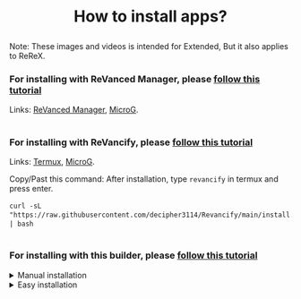 # <p align="center">How to install apps?

Note: These images and videos is intended for Extended, But it also applies to ReReX.

### For installing with ReVanced Manager, please [follow this tutorial](https://mega.nz/file/3SAjiIxQ#0dWhhwk5TIEMRz4jct2ztZA1w-bbotf8tEBEzxd1C1Y)
Links: [ReVanced Manager](https://github.com/ReVanced/revanced-manager/releases/latest), [MicroG](https://github.com/WSTxda/MicroG-RE/releases/latest).
#
### For installing with ReVancify, please [follow this tutorial](https://mega.nz/file/vaoTALpD#6ZMQ6DpYWIbXPu6u_s0X5MghSS_J26duI574NCNa8ME)
Links: [Termux](https://github.com/termux/termux-app/releases/latest), [MicroG](https://github.com/WSTxda/MicroG-RE/releases/latest).

Copy/Past this command: After installation, type ```revancify``` in termux and press enter.
```console
curl -sL "https://raw.githubusercontent.com/decipher3114/Revancify/main/install.sh" | bash
```
#
### For installing with this builder, please [follow this tutorial](https://github.com/Kevinr99089/Anddea.Builder/blob/main/install.md#for-installing-with-this-builder-please-follow-this-tutorial)
<details>
  <summary>Manual installation</summary>

> **The signatures are different from ReVanced Manager. You must uninstalling the application patched by RV Manager for use these releases (export your settings before uninstalling it).**
#

Go to [Releases](https://github.com/kevinr99089/Anddea.Builder) page, scroll down and click on the application you want (For my exemple, YT-ReReX), then on [MicroG-RE](https://github.com/WSTxda/MicroG-RE/releases/latest) (required for use these mods):

<img src=".github/Installation/03.png">

and click on MicroG_RE_x.x.apk :

<img src=".github/Installation/04.png">

---

Disabling Play Protect is necessary if, **only if** applications refuse to be installed.

Go to Play Store, click on your profile picture in the top right-hand corner, then click on "Manage app & device"  :

<img src=".github/Installation/05.png">

then on "No harmful apps found"

<img src=".github/Installation/06.png">

Click on the settings icon In the top right-hand corner of the screen :

<img src=".github/Installation/07.png">

and disable "Scan apps with Play Protect" :

<img src=".github/Installation/08.png">

Remember to re-enable it if you had to disable it to install applications.

---

First click on MicroG_RE_X.X.apk in the notification bar:

<img src=".github/Installation/09.png">

if you have never installed applications from the Web, you need to enable 'Unknown Sources' in settings:

<img src=".github/Installation/10.png">
-
and allow permissions:

<img src=".github/Installation/11.png">

Another pop-up will appear, click on "install".

<img src=".github/Installation/12.png">

Once microG Services is installed, click on OK and click on YT-ReReX (in the notification bar) and click on "Install"

<img src=".github/Installation/13.png">

Once done, Go to Home screen (or Settings > Apps), and go to MicroG settings :

<img src=".github/Installation/14.png">

Go to permissions :

<img src=".github/Installation/15.png">

and enable everything :

<img src=".github/Installation/16.png">

Return to the previous menu and go to battery: 

<img src=".github/Installation/31.png">

and set this app as 'Unrestricted' :

<img src=".github/Installation/17.png">

and you're done. Now open YT, go to library and click "+" to sign in to your Google account.

</details>
<details>
    <summary>Easy installation</summary>

> **The signatures are different from ReVanced Manager. You must uninstalling the application patched by RV Manager for use these releases (export your settings before uninstalling it).**

> This installation method was inspired by a friend, [Support his efforts](https://github.com/peternmuller/revanced-builder).

#

Go to [Obtainium Releases](https://github.com/ImranR98/Obtainium/releases/latest) page, scroll down and select the application corresponding to your processor architecture (for my exemple, arm64-v8a):

<img src=".github/Installation/20.png">

---

Disabling Play Protect is necessary if, **only if** application refuse to be installed.

Go to Play Store, click on your profile picture in the top right-hand corner, then click on "Manage app & device"  :

<img src=".github/Installation/05.png">

then on "No harmful apps found"

<img src=".github/Installation/06.png">

Click on the settings icon In the top right-hand corner of the screen :

<img src=".github/Installation/07.png">

and disable "Scan apps with Play Protect" :

<img src=".github/Installation/08.png">

Remember to re-enable it if you had to disable it to install applications.

---

Click on the application you've just downloaded in the notification bar, if you have never installed applications from the Web, you need to enable 'Unknown Sources' in settings:

<img src=".github/Installation/10.png">

and allow permission: 

<img src=".github/Installation/11.png">

 then install app :

<img src=".github/Installation/21.png">

once installed, open Obtainium, the application looks complicated, but it's not.
Click on Add App, and paste this link into App Source URL *:
```console
https://www.github.com/Kevinr99089/Anddea.Builder
```


<img src=".github/Installation/22.png">

Once pasted, settings will open. Check "Verify the 'latest' tag":

<img src=".github/Installation/23.png">

Scroll a little more and in "Regular Expression", type "yt-rerex", uncheck "Attempt to filter APKs by CPU architecture if possible" and type the name you want (optional):

<img src=".github/Installation/24.png">

Scroll up again and click on "Add":

<img src=".github/Installation/25.png">

<details>
    <summary>install YT-Music (optional)</summary>

Click again on "Add App", and paste this link into App Source URL *:
```console
https://www.github.com/Kevinr99089/Anddea.Builder
```
Check again "Verify the 'latest' tag":

<img src=".github/Installation/23.png">

Scroll down and in "Regular Expression", type "music-rerex", check "Attempt to filter APKs by CPU architecture if possible" and type the name you want (optional):

<img src=".github/Installation/26.png">

Scroll up and click on "Add"

<img src=".github/Installation/25.png">

</details>


Click for the last time on "Add App", and paste this link into App Source URL *:
```console
https://github.com/WSTxda/MicroG-RE
```
Check "Verify the 'latest' tag":

<img src=".github/Installation/23.png">

Since this release has only one application, don't set "Regular Expressions", uncheck "Attempt to filter APKs by CPU architecture if possible" and type the name you want (optional):

<img src=".github/Installation/27.png">

and type "Add"

<img src=".github/Installation/28.png">

Perfect, the 2 or 3 applications are ready to install. Just click on the download icon on the applications
<img src=".github/Installation/29.png">

Once done, Go to Home screen (or Settings > Apps), and go to MicroG settings :

<img src=".github/Installation/14.png">

Go to permissions :

<img src=".github/Installation/15.png">

and enable everything :

<img src=".github/Installation/16.png">

Return to the previous menu and go to battery: 

<img src=".github/Installation/31.png">

and set this app as 'Unrestricted' :

<img src=".github/Installation/17.png">

and you're done. Now open YT, go to library and click "+" to sign in to your Google account.

<details>
    <summary>About Regular Expressions on Obtainium</summary>

  Obtainium can be used on other repositories or other sites, regular expressions can be useful.
  Q- What are regular expressions?
  A- It can be used to filter files. To make it easier to download a particular file, or to avoid downloading a particular file.

  See an example with this image :

  <img src=".github/Installation/30.png">

You'll see 2 releases: if you choose 'yt-rerex' as a regular expression, it will ask you to choose from all applications containing 'yt-rerex' (if there's only one, as in the example, it will download it directly).
If, on the other hand, you check the 'invert regular expression', it will exclude all files containing 'yt-rerex', It will then propose all releases that do not include 'yt-rerex'. (As in the example, there are 2 applications, it will download 'music-rerex' by default.)
More information here: https://github.com/ImranR98/Obtainium/wiki#basics .

In addition to regular expressions, Obtainium is useful for facilitating installation, checking for updates regularly (according to the time you choose in the settings), and sending you a notification to let you know when an update is available for your applications. You can combine it with Shizuku to automate the installation of updates. however, when there is more than one release, it may not install automatically.
  
</details>

</details>
